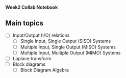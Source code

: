 #### Week2 Collab Notebook

Main topics
--------------------------------
- [ ] Input/Output (I/O) relations
  - [ ] Single Input, Single Output (SISO) Systems
  - [ ] Multiple Input, Single Output (MISO) Systems
  - [ ] Multiple Input, Multiple Output (MIMO) Systems
- [ ] Laplace transform
- [ ] Block diagrams
  - [ ] Block Diagram Algebra
